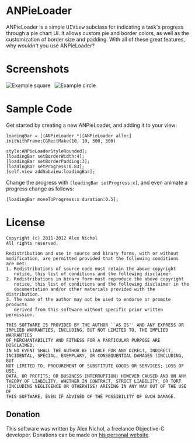 ANPieLoader
===========

ANPieLoader is a simple <tt>UIView</tt> subclass for indicating a task's progress through a pie chart UI. It allows custom pie and border colors, as well as the customization of border size and padding. With all of these great features, why *wouldn't* you use ANPieLoader?

Screenshots
===========

![Example square](https://github.com/unixpickle/ANPieLoader/raw/master/square.png)&nbsp;&nbsp; ![Example circle](https://github.com/unixpickle/ANPieLoader/raw/master/circle.png)

Sample Code
===========

Get started by creating a new ANPieLoader, and adding it to your view:

	loadingBar = [(ANPieLoader *)[ANPieLoader alloc] initWithFrame:CGRectMake(10, 10, 300, 300)
	                                                         style:ANPieLoaderStyleRounded];
	[loadingBar setBorderWidth:4];
	[loadingBar setBorderPadding:3];
	[loadingBar setProgress:0.83];
	[self.view addSubview:loadingBar];

Change the progress with ```[loadingBar setProgress:x]```, and even animate a progress change as follows:

	[loadingBar moveToProgress:x duration:0.5];

License
=======

	Copyright (c) 2011-2012 Alex Nichol
	All rights reserved.

	Redistribution and use in source and binary forms, with or without
	modification, are permitted provided that the following conditions
	are met:
	1. Redistributions of source code must retain the above copyright
	   notice, this list of conditions and the following disclaimer.
	2. Redistributions in binary form must reproduce the above copyright
	   notice, this list of conditions and the following disclaimer in the
	   documentation and/or other materials provided with the distribution.
	3. The name of the author may not be used to endorse or promote products
	   derived from this software without specific prior written permission.

	THIS SOFTWARE IS PROVIDED BY THE AUTHOR ``AS IS'' AND ANY EXPRESS OR
	IMPLIED WARRANTIES, INCLUDING, BUT NOT LIMITED TO, THE IMPLIED WARRANTIES
	OF MERCHANTABILITY AND FITNESS FOR A PARTICULAR PURPOSE ARE DISCLAIMED.
	IN NO EVENT SHALL THE AUTHOR BE LIABLE FOR ANY DIRECT, INDIRECT,
	INCIDENTAL, SPECIAL, EXEMPLARY, OR CONSEQUENTIAL DAMAGES (INCLUDING, BUT
	NOT LIMITED TO, PROCUREMENT OF SUBSTITUTE GOODS OR SERVICES; LOSS OF USE,
	DATA, OR PROFITS; OR BUSINESS INTERRUPTION) HOWEVER CAUSED AND ON ANY
	THEORY OF LIABILITY, WHETHER IN CONTRACT, STRICT LIABILITY, OR TORT
	(INCLUDING NEGLIGENCE OR OTHERWISE) ARISING IN ANY WAY OUT OF THE USE OF
	THIS SOFTWARE, EVEN IF ADVISED OF THE POSSIBILITY OF SUCH DAMAGE.

Donation
--------

This software was written by Alex Nichol, a freelance Objective-C developer. Donations can be made on [his personal website](http://aqnichol.com/new/donate.php).
